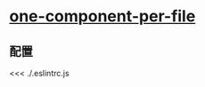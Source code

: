 # [one-component-per-file](https://eslint.vuejs.org/rules/one-component-per-file.html)

## 配置

<<< ./.eslintrc.js
